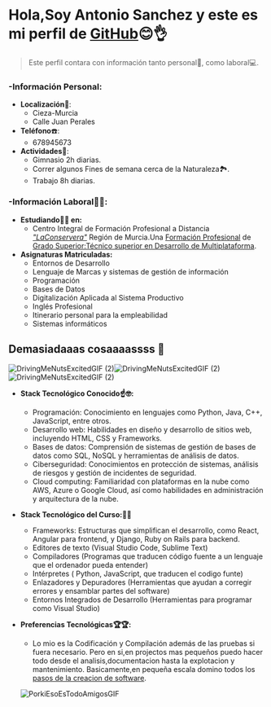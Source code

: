 # Hola,Soy Antonio Sanchez y este es mi perfil de [GitHub](https://github.com/)😊👌
>Este perfil contara con información tanto personal💁, como laboral💻.

### -Información Personal:

* **Localización**🌆: 
  * Cieza-Murcia
  * Calle Juan Perales
* **Teléfono**☎️:
  * 678945673
* **Actividades**🦾:
  * Gimnasio 2h diarias.
  * Correr  algunos Fines de semana cerca de la Naturaleza🏞️.
  * Trabajo 8h diarias.
### -Información Laboral👷‍♂️:
* **Estudiando👨‍🎓 en:**
  * Centro Integral de Formación Profesional a Distancia [*"LaConservera"*](https://sites.google.com/view/fplaconservera) Región de Murcia.Una [Formación Profesional](https://www.todofp.es/inicio.html) de [Grado Superior:Técnico superior en Desarrollo de Multiplataforma](https://llegarasalto.com/guiafp/ciclos/IFC-322.html).
* **Asignaturas Matriculadas:**
  * Entornos de Desarrollo
  * Lenguaje de Marcas y sistemas de gestión de información
  * Programación
  * Bases de Datos
  * Digitalización Aplicada al Sistema Productivo
  * Inglés Profesional
  * Itinerario personal para la empleabilidad
  * Sistemas informáticos

## Demasiadaaas cosaaaassss 🫨
![DrivingMeNutsExcitedGIF (2)](https://github.com/user-attachments/assets/e71be80d-c557-4a53-b4ef-2b45dd64d67e)![DrivingMeNutsExcitedGIF (2)](https://github.com/user-attachments/assets/e71be80d-c557-4a53-b4ef-2b45dd64d67e)![DrivingMeNutsExcitedGIF (2)](https://github.com/user-attachments/assets/e71be80d-c557-4a53-b4ef-2b45dd64d67e)

* **Stack Tecnológico Conocido☝️🤓:**
  * Programación: Conocimiento en lenguajes como Python, Java, C++, JavaScript, entre otros.
  * Desarrollo web: Habilidades en diseño y desarrollo de sitios web, incluyendo HTML, CSS y Frameworks.
  * Bases de datos: Comprensión de sistemas de gestión de bases de datos como SQL, NoSQL y herramientas de análisis de datos.
  * Ciberseguridad: Conocimientos en protección de sistemas, análisis de riesgos y gestión de incidentes de seguridad.
  * Cloud computing: Familiaridad con plataformas en la nube como AWS, Azure o Google Cloud, así como habilidades en administración y arquitectura de la nube.
* **Stack Tecnológico del Curso:👨‍💻**
  * Frameworks: Estructuras que simplifican el desarrollo, como React, Angular para frontend, y Django, Ruby on Rails para backend.
  * Editores de texto (Visual Studio Code, Sublime Text)
  * Compiladores (Programas que traducen código fuente a un lenguaje que el ordenador pueda entender)
  * Intérpretes ( Python, JavaScript, que traducen el codigo funte)
  * Enlazadores y Depuradores (Herramientas que ayudan a corregir errores y ensamblar partes del software)
  * Entornos Integrados de Desarrollo (Herramientas para programar como Visual Studio)
* **Preferencias Tecnológicas🏆🏆:**
  * Lo mio es la Codificación y Compilación además de las pruebas si fuera necesario.
    Pero en si,en projectos mas pequeños puedo hacer todo desde el analisis,documentacion hasta la explotacion y mantenimiento.
    Basicamente,en pequeña escala domino todos los [pasos de la creacion de software](https://global.tiffin.edu/blog/cuales-son-las-etapas-del-desarrollo-de-software "Explicacion extensa").

  ![PorkiEsoEsTodoAmigosGIF](https://github.com/user-attachments/assets/ab5f716f-3201-4e4f-8a67-0b47ffb3edfd)
